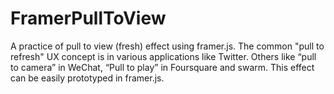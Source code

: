 # FramerPullToView
A practice of pull to view (fresh) effect using framer.js.
The common "pull to refresh" UX concept is in various applications like Twitter. Others like “pull to camera” in WeChat, “Pull to play” in Foursquare and swarm. This effect can be easily prototyped in framer.js.
